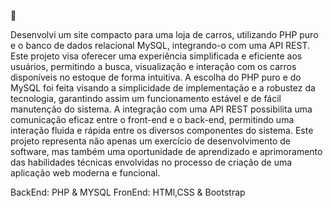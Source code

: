 🚀

Desenvolvi um site compacto para uma loja de carros, utilizando PHP puro e o banco de dados relacional MySQL, integrando-o com uma API REST. Este projeto visa oferecer uma experiência simplificada e eficiente aos usuários, permitindo a busca, visualização e interação com os carros disponíveis no estoque de forma intuitiva. A escolha do PHP puro e do MySQL foi feita visando a simplicidade de implementação e a robustez da tecnologia, garantindo assim um funcionamento estável e de fácil manutenção do sistema. A integração com uma API REST possibilita uma comunicação eficaz entre o front-end e o back-end, permitindo uma interação fluida e rápida entre os diversos componentes do sistema. Este projeto representa não apenas um exercício de desenvolvimento de software, mas também uma oportunidade de aprendizado e aprimoramento das habilidades técnicas envolvidas no processo de criação de uma aplicação web moderna e funcional.

BackEnd: PHP & MYSQL
FronEnd: HTMl,CSS & Bootstrap
